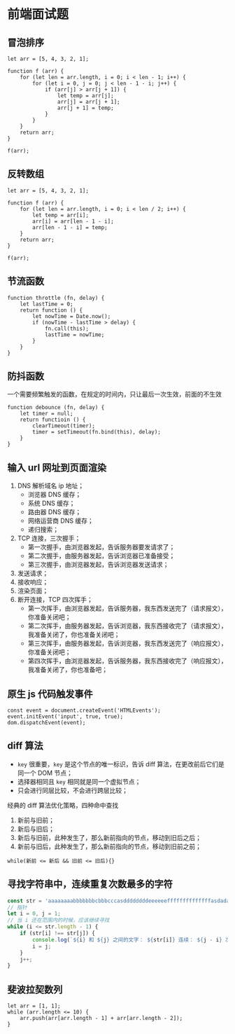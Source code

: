 
# 前端面试题



## 冒泡排序

```
let arr = [5, 4, 3, 2, 1];

function f (arr) {
    for (let len = arr.length, i = 0; i < len - 1; i++) {
        for (let i = 0, j = 0; j < len - 1 - i; j++) {
            if (arr[j] > arr[j + 1]) {
                let temp = arr[j];
                arr[j] = arr[j + 1];
                arr[j + 1] = temp;
            }
        }
    }
    return arr;
}

f(arr);

```



## 反转数组

```
let arr = [5, 4, 3, 2, 1];

function f (arr) {
    for (let len = arr.length, i = 0; i < len / 2; i++) {
        let temp = arr[i];
        arr[i] = arr[len - 1 - i];
        arr[len - 1 - i] = temp;
    }
    return arr;
}

f(arr);
```



## 节流函数

```
function throttle (fn, delay) {
    let lastTime = 0;
    return function () {
        let nowTime = Date.now();
        if (nowTime - lastTime > delay) {
            fn.call(this);
            lastTime = nowTime;
        }
    }
}
```



## 防抖函数

一个需要频繁触发的函数，在规定的时间内，只让最后一次生效，前面的不生效

```
function debounce (fn, delay) {
    let timer = null;
    return functioin () {
        clearTimeout(timer);
        timer = setTimeout(fn.bind(this), delay);
    }
}
```



## 输入 url 网址到页面渲染

1. DNS 解析域名 ip 地址；
    - 浏览器 DNS 缓存；
    - 系统 DNS 缓存；
    - 路由器 DNS 缓存；
    - 网络运营商 DNS 缓存；
    - 递归搜索；
2. TCP 连接，三次握手；
    - 第一次握手，由浏览器发起，告诉服务器要发请求了；
    - 第二次握手，由服务器发起，告诉浏览器已准备接受；
    - 第三次握手，由浏览器发起，告诉浏览器发送请求；
3. 发送请求；
4. 接收响应；
5. 渲染页面；
6. 断开连接，TCP 四次挥手；
    - 第一次挥手，由浏览器发起，告诉服务器，我东西发送完了（请求报文），你准备关闭吧；
    - 第二次挥手，由服务器发起，告诉浏览器，我东西接收完了（请求报文），我准备关闭了，你也准备关闭吧；
    - 第三次挥手，由服务器发起，告诉浏览器，我东西发送完了（响应报文），你准备关闭吧；
    - 第四次挥手，由浏览器发起，告诉服务器，我东西接收完了（响应报文），我准备关闭了，你也准备吧；
    
    
## 原生 js 代码触发事件

```
const event = document.createEvent('HTMLEvents');
event.initEvent('input', true, true);
dom.dispatchEvent(event);
```


## diff 算法

- `key` 很重要，`key` 是这个节点的唯一标识，告诉 diff 算法，在更改前后它们是同一个 DOM 节点；
- 选择器相同且 `key` 相同就是同一个虚拟节点；
- 只会进行同层比较，不会进行跨层比较；

经典的 diff 算法优化策略，四种命中查找
1. 新前与旧前；
2. 新后与旧后；
3. 新后与旧前，此种发生了，那么新前指向的节点，移动到旧后之后；
4. 新前与旧后，此种发生了，那么新前指向的节点，移动到旧前之前；

`while(新前 <= 新后 && 旧前 <= 旧后){}`



## 寻找字符串中，连续重复次数最多的字符

```js
const str = 'aaaaaaaabbbbbbbcbbbcccasddddddddeeeeeeffffffffffffffasdadasdadqwllllll';
// 指针
let i = 0, j = 1;
// 当 i 还在范围内的时候，应该继续寻找
while (i <= str.length - 1) {
    if (str[i] !== str[j]) {
        console.log(`${i} 和 ${j} 之间的文字： ${str[i]} 连续： ${j - i} 次相同`);
        i = j;
    }
    j++;
} 
```


## 斐波拉契数列

```
let arr = [1, 1];
while (arr.length <= 10) {
    arr.push(arr[arr.length - 1] + arr[arr.length - 2]);
}
```
